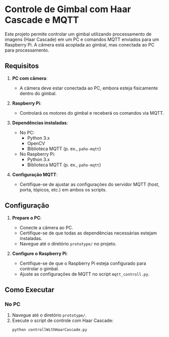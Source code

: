 # Controle de Gimbal com Haar Cascade e MQTT

Este projeto permite controlar um gimbal utilizando processamento de imagens (Haar Cascade) em um PC e comandos MQTT enviados para um Raspberry Pi. A câmera está acoplada ao gimbal, mas conectada ao PC para processamento.

## Requisitos

1. **PC com câmera**:
   - A câmera deve estar conectada ao PC, embora esteja fisicamente dentro do gimbal.
   
2. **Raspberry Pi**:
   - Controlará os motores do gimbal e receberá os comandos via MQTT.

3. **Dependências instaladas**:
   - No PC:
     - Python 3.x
     - OpenCV
     - Biblioteca MQTT (p. ex., `paho-mqtt`)
   - No Raspberry Pi:
     - Python 3.x
     - Biblioteca MQTT (p. ex., `paho-mqtt`)

4. **Configuração MQTT**:
   - Certifique-se de ajustar as configurações do servidor MQTT (host, porta, tópicos, etc.) em ambos os scripts.

## Configuração

1. **Prepare o PC**:
   - Conecte a câmera ao PC.
   - Certifique-se de que todas as dependências necessárias estejam instaladas.
   - Navegue até o diretório `prototype/` no projeto.

2. **Configure o Raspberry Pi**:
   - Certifique-se de que o Raspberry Pi esteja configurado para controlar o gimbal.
   - Ajuste as configurações de MQTT no script `mqtt_controll.py`.

## Como Executar

### No PC
1. Navegue até o diretório `prototype/`.
2. Execute o script de controle com Haar Cascade:
   ```bash
   python controllWithHaarCascade.py